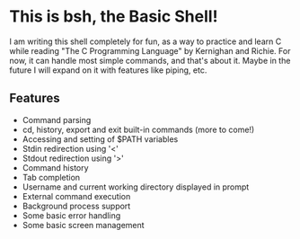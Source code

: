 # This is bsh, the Basic Shell!
I am writing this shell completely for fun, as a way to practice and learn C while reading "The C Programming Language" by Kernighan and Richie. For now, it can handle most simple commands, and that's about it. Maybe in the future I will expand on it with features like piping, etc.

## Features
* Command parsing
* cd, history, export and exit built-in commands (more to come!)
* Accessing and setting of $PATH variables
* Stdin redirection using '<'
* Stdout redirection using '>'
* Command history
* Tab completion
* Username and current working directory displayed in prompt
* External command execution
* Background process support
* Some basic error handling
* Some basic screen management